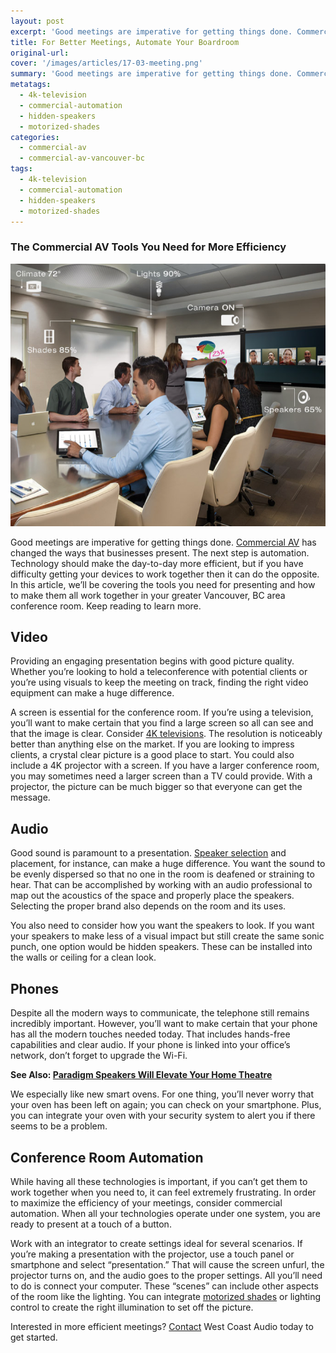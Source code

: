 ```yaml
---
layout: post
excerpt: 'Good meetings are imperative for getting things done. Commercial AV has changed the ways that businesses present. The next step is automation. Technology should make the day-to-day more efficient, but if you have difficulty getting your devices to work together then it can do the opposite.'
title: For Better Meetings, Automate Your Boardroom
original-url:
cover: '/images/articles/17-03-meeting.png'
summary: 'Good meetings are imperative for getting things done. Commercial AV has changed the ways that businesses present.'
metatags:
  - 4k-television
  - commercial-automation
  - hidden-speakers
  - motorized-shades
categories:
  - commercial-av
  - commercial-av-vancouver-bc
tags:
  - 4k-television
  - commercial-automation
  - hidden-speakers
  - motorized-shades
---
```

<div class="post-body entry-content" id="post-body-4174872115541856377" itemprop="description articleBody">
  <div style="text-align: left;">
    <h3>The Commercial AV Tools You Need for More Efficiency</h3>
    <img alt="" width="630" height="420" src="/images/articles/17-03-meeting.png" />
    <p>Good meetings are imperative for getting things done. <a href="https://westcoastavgallery.ca/services/commercial/boardrooms">Commercial AV</a> has changed the ways that businesses present. The next step is automation. Technology should make the day-to-day more efficient, but if you have difficulty getting your devices to work together then it can do the opposite. In this article, we’ll be covering the tools you need for presenting and how to make them all work together in your greater Vancouver, BC area conference room. Keep reading to learn more.</p>
    <h2>Video</h2>
    <p>Providing an engaging presentation begins with good picture quality. Whether you’re looking to hold a teleconference with potential clients or you’re using visuals to keep the meeting on track, finding the right video equipment can make a huge difference.</p>
    <p>A screen is essential for the conference room. If you’re using a television, you’ll want to make certain that you find a large screen so all can see and that the image is clear. Consider <a href="https://westcoastavgallery.ca/services/commercial/boardrooms">4K televisions</a>. The resolution is noticeably better than anything else on the market. If you are looking to impress clients, a crystal clear picture is a good place to start. You could also include a 4K projector with a screen. If you have a larger conference room, you may sometimes need a larger screen than a TV could provide. With a projector, the picture can be much bigger so that everyone can get the message.</p>
    <h2>Audio</h2>
    <p>Good sound is paramount to a presentation. <a href="https://westcoastavgallery.ca/brands">Speaker selection</a> and placement, for instance, can make a huge difference. You want the sound to be evenly dispersed so that no one in the room is deafened or straining to hear. That can be accomplished by working with an audio professional to map out the acoustics of the space and properly place the speakers. Selecting the proper brand also depends on the room and its uses.</p>
    <p>You also need to consider how you want the speakers to look. If you want your speakers to make less of a visual impact but still create the same sonic punch, one option would be hidden speakers. These can be installed into the walls or ceiling for a clean look.</p>
    <h2>Phones</h2>
    <p>Despite all the modern ways to communicate, the telephone still remains incredibly important. However, you’ll want to make certain that your phone has all the modern touches needed today. That includes hands-free capabilities and clear audio. If your phone is linked into your office’s network, don’t forget to upgrade the Wi-Fi.</p>
    <p><strong>See Also: <a href="https://westcoastavgallery.ca/paradigm-persona-speakers/">Paradigm Speakers Will Elevate Your Home Theatre</a></strong></p>
    <p>We especially like new smart ovens. For one thing, you’ll never worry that your oven has been left on again; you can check on your smartphone. Plus, you can integrate your oven with your security system to alert you if there seems to be a problem.</p>
    <h2>Conference Room Automation</h2>
    <p>While having all these technologies is important, if you can’t get them to work together when you need to, it can feel extremely frustrating. In order to maximize the efficiency of your meetings, consider commercial automation. When all your technologies operate under one system, you are ready to present at a touch of a button. </p>
    <p>Work with an integrator to create settings ideal for several scenarios. If you’re making a presentation with the projector, use a touch panel or smartphone and select “presentation.” That will cause the screen unfurl, the projector turns on, and the audio goes to the proper settings. All you’ll need to do is connect your computer. These “scenes” can include other aspects of the room like the lighting. You can integrate <a href="https://westcoastavgallery.ca/services/commercial/other">motorized shades</a> or lighting control to create the right illumination to set off the picture.</p>
    <p>Interested in more efficient meetings? <a href="https://westcoastavgallery.ca/contact">Contact</a> West Coast Audio today to get started.</p>
</div>
</div>
